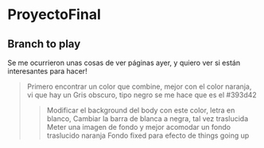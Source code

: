 # ProyectoFinal
## Branch to play

Se me ocurrieron unas cosas de ver páginas ayer, y quiero ver si están interesantes para hacer!

> Primero encontrar un color que combine, mejor con el color naranja, vi que hay un Gris obscuro, tipo negro se me hace que es el #393d42
> > Modificar el background del body con este color, letra en blanco,
> > Cambiar la barra de blanca a negra, tal vez traslucida
> > Meter una imagen de fondo y mejor acomodar un fondo traslucido naranja
> > Fondo fixed para efecto de things going up 
